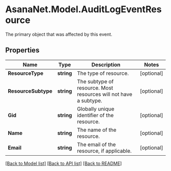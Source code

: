 # AsanaNet.Model.AuditLogEventResource
The primary object that was affected by this event.

## Properties

Name | Type | Description | Notes
------------ | ------------- | ------------- | -------------
**ResourceType** | **string** | The type of resource. | [optional] 
**ResourceSubtype** | **string** | The subtype of resource. Most resources will not have a subtype. | [optional] 
**Gid** | **string** | Globally unique identifier of the resource. | [optional] 
**Name** | **string** | The name of the resource. | [optional] 
**Email** | **string** | The email of the resource, if applicable. | [optional] 

[[Back to Model list]](../README.md#documentation-for-models) [[Back to API list]](../README.md#documentation-for-api-endpoints) [[Back to README]](../README.md)

